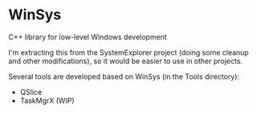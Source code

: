 # WinSys
C++ library for low-level Windows development

I'm extracting this from the SystemExplorer project (doing some cleanup and other modifications), so it would be easier to use in other projects.

Several tools are developed based on WinSys (in the Tools directory):

* QSlice
* TaskMgrX (WIP)
